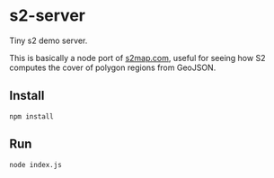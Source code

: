s2-server
=========

Tiny s2 demo server.

This is basically a node port of [s2map.com](http://s2map.com/#order=latlng&mode=polygon&s2=false&points=),
useful for seeing how S2 computes the cover of polygon regions from GeoJSON.

## Install

    npm install
    
## Run

    node index.js

